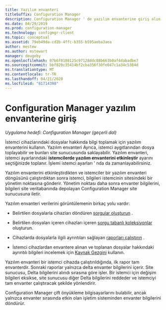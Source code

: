 ```yaml
---
title: Yazılım envanteri
titleSuffix: Configuration Manager
description: Configuration Manager ' de yazılım envanterine giriş alın.
ms.date: 04/29/2019
ms.prod: configuration-manager
ms.technology: configmgr-client
ms.topic: conceptual
ms.assetid: 79eb49da-cd2b-4ffc-b355-b595aeba3aea
author: mestew
ms.author: mstewart
manager: dougeby
ms.openlocfilehash: 07b6f0108125c97128ddc88b663b0af4dabadbe7
ms.sourcegitcommit: bbf820c35414bf2cba356f30fe047c1a34c5384d
ms.translationtype: MT
ms.contentlocale: tr-TR
ms.lasthandoff: 04/21/2020
ms.locfileid: "81714398"
---
```

# <a name="introduction-to-software-inventory-in-configuration-manager"></a>Configuration Manager yazılım envanterine giriş

*Uygulama hedefi: Configuration Manager (geçerli dal)*

İstemci cihazlarındaki dosyalar hakkında bilgi toplamak için yazılım envanterini kullanın. Yazılım envanteri Ayrıca, istemci aygıtlarından dosya toplayabilir ve bunları site sunucusunda saklayabilir. Yazılım envanteri, istemci ayarlarındaki **istemcilerde yazılım envanterini etkinleştir** ayarını seçtiğinizde toplanır. İşlemi istemci ayarları ' nda da zamanlayabilirsiniz.  

Yazılım envanterini etkinleştirdikten ve istemciler bir yazılım envanteri döngüsünü çalıştırdıktan sonra istemci, bilgileri istemcinin sitesindeki bir yönetim noktasına gönderir. Yönetim noktası daha sonra envanter bilgilerini, bilgileri site veritabanında depolayan Configuration Manager site sunucusuna iletir.

 Yazılım envanteri verilerini görüntülemenin birkaç yolu vardır:  

- Belirtilen dosyalarla cihazları döndüren [sorgular oluşturun](../../../../core/servers/manage/create-queries.md) .   

- Belirtilen dosyaları içeren cihazları içeren [sorgu tabanlı koleksiyonlar](../../../../core/clients/manage/collections/introduction-to-collections.md) oluşturun.   

- Cihazlarda dosyalarla ilgili ayrıntıları sağlayan [raporları çalıştırın](../../../servers/manage/introduction-to-reporting.md) .

- İstemci cihazlardan envantere alınan ve toplanan dosyalar hakkındaki ayrıntılı bilgileri incelemek için [Kaynak Gezgini](../../../../core/clients/manage/inventory/use-resource-explorer-to-view-software-inventory.md) kullanın.   

 Yazılım envanteri bir istemci cihazda çalıştırıldığında, ilk rapor tam envanterdir. Sonraki raporlar yalnızca delta envanter bilgilerini içerir. Site sunucusu, Delta bilgilerini alındı sırasına göre işler. Bir istemci için değişim bilgileri eksikse, site sunucusu diğer Delta bilgilerini reddeder ve istemciyi tam envanter çalıştıracak şekilde yönlendirir.  

 Configuration Manager çift önyükleme bilgisayarlarını bulabilir, ancak yalnızca envanter sırasında etkin olan işletim sisteminden envanter bilgilerini döndürür.  
